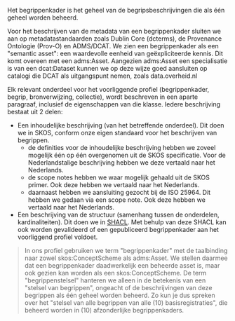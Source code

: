 Het begrippenkader is het geheel van de begripsbeschrijvingen die als één geheel worden beheerd.

Voor het beschrijven van de metadata van een begrippenkader sluiten we aan op metadatastandaarden zoals Dublin Core (dcterms), de Provenance Ontologie (Prov-O) en ADMS/DCAT. We zien een begrippenkader als een "semantic asset": een waardevolle eenheid van geëxpliciteerde kennis. Dit komt overeen met een adms:Asset. Aangezien adms:Asset een specialisatie is van een dcat:Dataset kunnen we op deze wijze goed aansluiten op catalogi die DCAT als uitgangspunt nemen, zoals data.overheid.nl

Elk relevant onderdeel voor het voorliggende profiel (begrippenkader, begrip, bronverwijzing, collectie), wordt beschreven in een aparte paragraaf, inclusief de eigenschappen van die klasse. Iedere beschrijving bestaat uit 2 delen:

* Een inhoudelijke beschrijving (van het betreffende onderdeel). Dit doen we in SKOS, conform onze eigen standaard voor het beschrijven van begrippen.
  * de definities voor de inhoudelijke beschrijving hebben we zoveel mogelijk één op één overgenomen uit de SKOS specificatie. Voor de Nederlandstalige beschrijving hebben we deze vertaald naar het Nederlands.
  * de scope notes hebben we waar mogelijk gehaald uit de SKOS primer. Ook deze hebben we vertaald naar het Nederlands.
  * daarnaast hebben we aansluiting gezocht bij de ISO 25964. Dit hebben we gedaan via een scope note. Ook deze hebben we vertaald naar het Nederlands.
* Een beschrijving van de structuur (samenhang tussen de onderdelen, kardinaliteiten). Dit doen we in [SHACL](https://www.w3.org/TR/shacl/). Met behulp van deze SHACL kan ook worden gevalideerd of een gepubliceerd begrippenkader aan het voorliggend profiel voldoet.

> In ons profiel gebruiken we term "begrippenkader" met de taalbinding naar zowel skos:ConceptScheme als adms:Asset. We stellen daarmee dat een begrippenkader daadwerkelijk een beheerde asset is, maar ook gezien kan worden als een skos:ConceptScheme. De term "begrippenstelsel" hanteren we alleen in de betekenis van een "stelsel van begrippen", ongeacht of de beschrijvingen van deze begrippen als één geheel worden beheerd. Zo kun je dus spreken over het "stelsel van alle begrippen van alle (10) basisregistraties", die beheerd worden in (10) afzonderlijke begrippenkaders.
